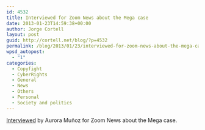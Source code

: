 ```yaml
---
id: 4532
title: Interviewed for Zoom News about the Mega case
date: 2013-01-23T14:59:38+00:00
author: Jorge Cortell
layout: post
guid: http://cortell.net/blog/?p=4532
permalink: /blog/2013/01/23/interviewed-for-zoom-news-about-the-mega-case/
wpsd_autopost:
  - "1"
categories:
  - Copyfight
  - CyberRights
  - General
  - News
  - Others
  - Personal
  - Society and politics
---
```

<a title="http://www.zoomnews.es/actualidad/tecnologia-y-ciencia/internet-sigue-siendo-territorio-pirata" href="http://www.zoomnews.es/actualidad/tecnologia-y-ciencia/internet-sigue-siendo-territorio-pirata" target="_blank">Interviewed</a> by Aurora Muñoz for Zoom News about the Mega case.